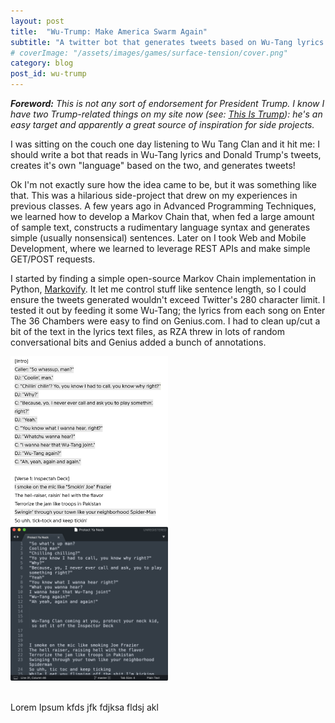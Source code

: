 ```yaml
---
layout: post
title:  "Wu-Trump: Make America Swarm Again"
subtitle: "A twitter bot that generates tweets based on Wu-Tang lyrics and Donald Trump's tweets."
# coverImage: "/assets/images/games/surface-tension/cover.png"
category: blog
post_id: wu-trump
---
```


***Foreword:** This is not any sort of endorsement for President Trump. I know I have two Trump-related things on my site now (see: 
[This Is Trump](/games/this-is-trump)): he's an easy target and apparently a great source of inspiration for side projects.*


I was sitting on the couch one day listening to Wu Tang Clan and it hit me: I should write a bot that reads in Wu-Tang lyrics and Donald Trump's tweets, creates it's own "language" based on the two, and generates tweets!

Ok I'm not exactly sure how the idea came to be, but it was something like that. This was a hilarious side-project that drew on my experiences in previous classes. A few years ago in Advanced Programming Techniques, we learned how to develop a Markov Chain that, when fed a large amount of sample text, constructs a rudimentary language syntax and generates simple (usually nonsensical) sentences. Later on I took Web and Mobile Development, where we learned to leverage REST APIs and make simple GET/POST requests.

I started by finding a simple open-source Markov Chain implementation in Python, [Markovify](https://github.com/jsvine/markovify). It let me control stuff like sentence length, so I could ensure the tweets generated wouldn't exceed Twitter's 280 character limit. I tested it out by feeding it some Wu-Tang; the lyrics from each song on Enter The 36 Chambers were easy to find on Genius.com. I had to clean up/cut a bit of the text in the lyrics text files, as RZA threw in lots of random conversational bits and Genius added a bunch of annotations.


<!-- ![My helpful screenshot](/assets/images/blog/wu-trump/raw_lyrics.png) -->

<div class="row text-center">
    <img src="/assets/images/blog/wu-trump/raw_lyrics.png" class="text-center" width="50%">
    <img src="/assets/images/blog/wu-trump/cleaned_up_lyrics.png" class="text-center" width="50%">
</div>

<br>

Lorem Ipsum kfds jfk fdjksa fldsj akl